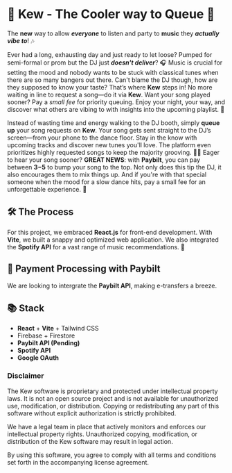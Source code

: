 # 🎉 Kew - The Cooler way to Queue 🎉

The **new** way to allow ***everyone*** to listen and party to **music** they ***actually vibe to***! 🎶

Ever had a long, exhausting day and just ready to let loose? Pumped for semi-formal or prom but the DJ just ***doesn't deliver***? 🎧 Music is crucial for setting the mood and nobody wants to be stuck with classical tunes when there are so many bangers out there. Can't blame the DJ though, how are they supposed to know your taste? That’s where **Kew** steps in! No more waiting in line to request a song—do it via **Kew**. Want your song played sooner? Pay a *small fee* for priority queuing. Enjoy your night, your way, and discover what others are vibing to with insights into the upcoming playlist. 🎵



Instead of wasting time and energy walking to the DJ booth, simply **queue up** your song requests on **Kew**. Your song gets sent straight to the DJ’s screen—from your phone to the dance floor. Stay in the know with upcoming tracks and discover new tunes you'll love. The platform even prioritizes highly requested songs to keep the majority grooving. 🕺💃 Eager to hear your song sooner? **GREAT NEWS**: with **Paybilt**, you can pay between **$3-$5** to bump your song to the top. Not only does this tip the DJ, it also encourages them to mix things up. And if you're with that special someone when the mood for a slow dance hits, pay a small fee for an unforgettable experience. 🌌

## 🛠️ The Process

For this project, we embraced **React.js** for front-end development. With **Vite**, we built a snappy and optimized web application. We also integrated the **Spotify API** for a vast range of music recommendations. 🎤

## 💸 Payment Processing with Paybilt
We are looking to intergrate the **Paybilt API**, making e-transfers a breeze.
<!-- We're thrilled to have **Paybilt API** onboard, making e-transfers a breeze. **Paybilt** not only simplifies transactions but also aligns perfectly with our audience—students who prefer a hassle-free payment method without the need to enter card details for small payments. A big shoutout to **Paybilt** for making our project more user-friendly! 🥳 -->

## 📚 Stack

- **React** + **Vite** + Tailwind CSS
- Firebase + Firestore
- **Paybilt API (Pending)**
- **Spotify API**
- **Google OAuth**


### Disclaimer

The Kew software is proprietary and protected under intellectual property laws. It is not an open source project and is not available for unauthorized use, modification, or distribution. Copying or redistributing any part of this software without explicit authorization is strictly prohibited.

We have a legal team in place that actively monitors and enforces our intellectual property rights. Unauthorized copying, modification, or distribution of the Kew software may result in legal action.

By using this software, you agree to comply with all terms and conditions set forth in the accompanying license agreement.
